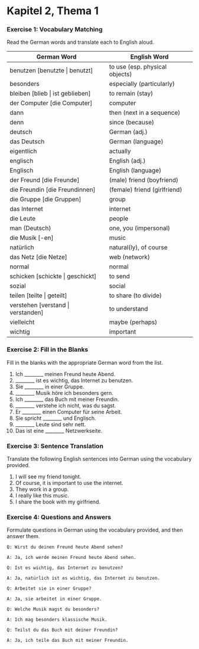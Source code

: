# Kapitel 2, Thema 1

### Exercise 1: Vocabulary Matching

Read the German words and translate each to English aloud.

| German Word                         | English Word                   |
| ----------------------------------- | ------------------------------ |
| benutzen \[benutzte \| benutzt]     | to use (esp. physical objects) |
| besonders                           | especially (particularly)      |
| bleiben \[blieb \| ist geblieben]   | to remain (stay)               |
| der Computer \[die Computer]        | computer                       |
| dann                                | then (next in a sequence)      |
| denn                                | since (because)                |
| deutsch                             | German (adj.)                  |
| das Deutsch                         | German (language)              |
| eigentlich                          | actually                       |
| englisch                            | English (adj.)                 |
| Englisch                            | English (language)             |
| der Freund \[die Freunde]           | (male) friend (boyfriend)      |
| die Freundin \[die Freundinnen]     | (female) friend (girlfriend)   |
| die Gruppe \[die Gruppen]           | group                          |
| das Internet                        | internet                       |
| die Leute                           | people                         |
| man (Deutsch)                       | one, you (impersonal)          |
| die Musik \[-en]                    | music                          |
| natürlich                           | natural(ly), of course         |
| das Netz \[die Netze]               | web (network)                  |
| normal                              | normal                         |
| schicken \[schickte \| geschickt]   | to send                        |
| sozial                              | social                         |
| teilen \[teilte \| geteilt]         | to share (to divide)           |
| verstehen \[verstand \| verstanden] | to understand                  |
| vielleicht                          | maybe (perhaps)                |
| wichtig                             | important                      |

### Exercise 2: Fill in the Blanks

Fill in the blanks with the appropriate German word from the list.

1. Ich \_\_\_\_\_\_\_\_ meinen Freund heute Abend.
2. \_\_\_\_\_\_\_\_ ist es wichtig, das Internet zu benutzen.
3. Sie \_\_\_\_\_\_\_\_ in einer Gruppe.
4. \_\_\_\_\_\_\_\_ Musik höre ich besonders gern.
5. Ich \_\_\_\_\_\_\_\_ das Buch mit meiner Freundin.
6. \_\_\_\_\_\_\_\_ verstehe ich nicht, was du sagst.
7. Er \_\_\_\_\_\_\_\_ einen Computer für seine Arbeit.
8. Sie spricht \_\_\_\_\_\_\_\_ und Englisch.
9. \_\_\_\_\_\_\_\_ Leute sind sehr nett.
10. Das ist eine \_\_\_\_\_\_\_\_ Netzwerkseite.

### Exercise 3: Sentence Translation

Translate the following English sentences into German using the vocabulary provided.

1. I will see my friend tonight.
2. Of course, it is important to use the internet.
3. They work in a group.
4. I really like this music.
5. I share the book with my girlfriend.

### Exercise 4: Questions and Answers

Formulate questions in German using the vocabulary provided, and then answer them.

`Q: Wirst du deinen Freund heute Abend sehen?`&#x20;

`A: Ja, ich werde meinen Freund heute Abend sehen.`

`Q: Ist es wichtig, das Internet zu benutzen?`&#x20;

`A: Ja, natürlich ist es wichtig, das Internet zu benutzen.`

`Q: Arbeitet sie in einer Gruppe?`&#x20;

`A: Ja, sie arbeitet in einer Gruppe.`

`Q: Welche Musik magst du besonders?`&#x20;

`A: Ich mag besonders klassische Musik.`

`Q: Teilst du das Buch mit deiner Freundin?`&#x20;

`A: Ja, ich teile das Buch mit meiner Freundin.`
